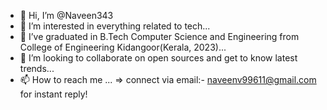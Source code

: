 - 👋 Hi, I’m @Naveen343
- 👀 I’m interested in everything related to tech...
- 🌱 I’ve graduated in B.Tech Computer Science and Engineering from College of Engineering Kidangoor(Kerala, 2023)...
- 💞️ I’m looking to collaborate on open sources and get to know latest trends...
- 📫 How to reach me ...
   => connect via email:- naveenv99611@gmail.com  for instant reply!
